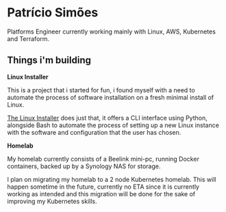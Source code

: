# Patrício Simões

Platforms Engineer currently working mainly with Linux, AWS, Kubernetes and Terraform.

## Things i'm building

**Linux Installer**

This is a project that i started for fun, i found myself with a need to automate the process of software installation on a fresh minimal install of Linux. 

[The Linux Installer](https://github.com/Patricio-Simoes/linux-installer) does just that, it offers a CLI interface using Python, alongside Bash to automate the process of setting up a new Linux instance with the software and configuration that the user has chosen.

**Homelab**

My homelab currently consists of a Beelink mini-pc, running Docker containers, backed up by a Synology NAS for storage.

I plan on migrating my homelab to a 2 node Kubernetes homelab. This will happen sometime in the future, currently no ETA since it is currently working as intended and this migration will be done for the sake of improving my Kubernetes skills.
